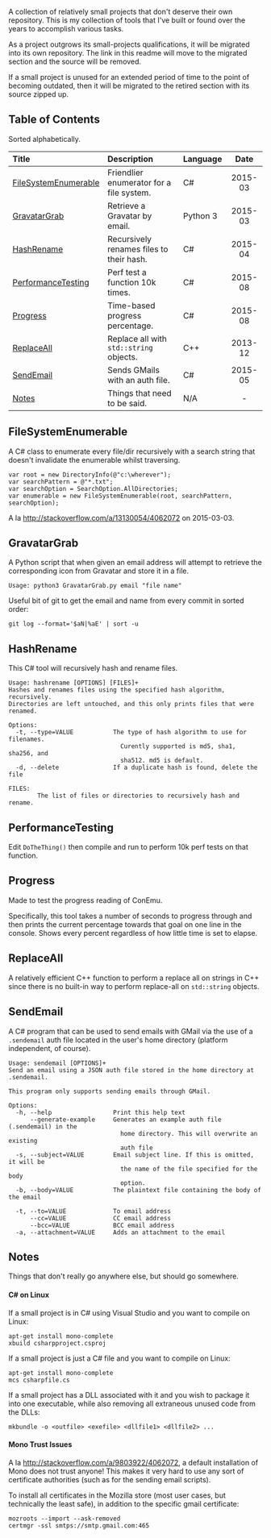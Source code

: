 A collection of relatively small projects that don't deserve their own repository. This is my
collection of tools that I've built or found over the years to accomplish various tasks.

As a project outgrows its small-projects qualifications, it will be migrated into its own
repository. The link in this readme will move to the migrated section and the source will be
removed.

If a small project is unused for an extended period of time to the point of becoming outdated,
then it will be migrated to the retired section with its source zipped up.



## Table of Contents

Sorted alphabetically.

| Title                                         | Description                                   | Language | Date |
| :---                                          | :---                                          | :--- | :---: |
| [FileSystemEnumerable](#filesystemenumerable) | Friendlier enumerator for a file system.      | C# | 2015-03 |
| [GravatarGrab](#gravatargrab)                 | Retrieve a Gravatar by email.                 | Python 3 | 2015-03 |
| [HashRename](#hashrename)                     | Recursively renames files to their hash.      | C# | 2015-04 |
| [PerformanceTesting](#performancetesting)     | Perf test a function 10k times.               | C# | 2015-08 |
| [Progress](#progress)                         | Time-based progress percentage.               | C# | 2015-08 |
| [ReplaceAll](#replaceall)                     | Replace all with `std::string` objects.       | C++ | 2013-12 |
| [SendEmail](#sendemail)                       | Sends GMails with an auth file.               | C# | 2015-05 |
| [Notes](#notes)                               | Things that need to be said.                  | N/A | - |



## FileSystemEnumerable

A C# class to enumerate every file/dir recursively with a search string that doesn't invalidate the
enumerable whilst traversing.

    var root = new DirectoryInfo(@"c:\wherever");
    var searchPattern = @"*.txt";
    var searchOption = SearchOption.AllDirectories;
    var enumerable = new FileSystemEnumerable(root, searchPattern, searchOption);
    
A la http://stackoverflow.com/a/13130054/4062072 on 2015-03-03.


    
## GravatarGrab

A Python script that when given an email address will attempt to retrieve the corresponding icon
from Gravatar and store it in a file.

    Usage: python3 GravatarGrab.py email "file name"

Useful bit of git to get the email and name from every commit in sorted order:

    git log --format='$aN|%aE' | sort -u



## HashRename

This C# tool will recursively hash and rename files.

    Usage: hashrename [OPTIONS] [FILES]+
    Hashes and renames files using the specified hash algorithm, recursively.
    Directories are left untouched, and this only prints files that were renamed.

    Options:
      -t, --type=VALUE           The type of hash algorithm to use for filenames.
                                   Curently supported is md5, sha1, sha256, and
                                   sha512. md5 is default.
      -d, --delete               If a duplicate hash is found, delete the file

    FILES:
            The list of files or directories to recursively hash and rename.



## PerformanceTesting

Edit `DoTheThing()` then compile and run to perform 10k perf tests on that function.



## Progress

Made to test the progress reading of ConEmu.

Specifically, this tool takes a number of seconds to progress through and then prints the current
percentage towards that goal on one line in the console. Shows every percent regardless of how
little time is set to elapse.



## ReplaceAll

A relatively efficient C++ function to perform a replace all on strings in C++ since there is no
built-in way to perform replace-all on `std::string` objects.



## SendEmail

A C# program that can be used to send emails with GMail via the use of a `.sendemail` auth file
located in the user's home directory (platform independent, of course).

    Usage: sendemail [OPTIONS]+
    Send an email using a JSON auth file stored in the home directory at .sendemail.

    This program only supports sending emails through GMail.

    Options:
      -h, --help                 Print this help text
          --generate-example     Generates an example auth file (.sendemail) in the
                                   home directory. This will overwrite an existing
                                   auth file
      -s, --subject=VALUE        Email subject line. If this is omitted, it will be
                                   the name of the file specified for the body
                                   option.
      -b, --body=VALUE           The plaintext file containing the body of the email

      -t, --to=VALUE             To email address
          --cc=VALUE             CC email address
          --bcc=VALUE            BCC email address
      -a, --attachment=VALUE     Adds an attachment to the email



## Notes

Things that don't really go anywhere else, but should go somewhere.

#### C# on Linux

If a small project is in C# using Visual Studio and you want to compile on Linux:

    apt-get install mono-complete
    xbuild csharpproject.csproj
    
If a small project is just a C# file and you want to compile on Linux:

    apt-get install mono-complete
    mcs csharpfile.cs

If a small project has a DLL associated with it and you wish to package it into one executable,
while also removing all extraneous unused code from the DLLs:

    mkbundle -o <outfile> <exefile> <dllfile1> <dllfile2> ...

#### Mono Trust Issues

A la http://stackoverflow.com/a/9803922/4062072, a default installation of Mono does not trust
anyone! This makes it very hard to use any sort of certificate authorities (such as for the
sending email scripts).

To install all certificates in the Mozilla store (most user cases, but technically the least safe),
in addition to the specific gmail certificate:

    mozroots --import --ask-removed
    certmgr -ssl smtps://smtp.gmail.com:465
